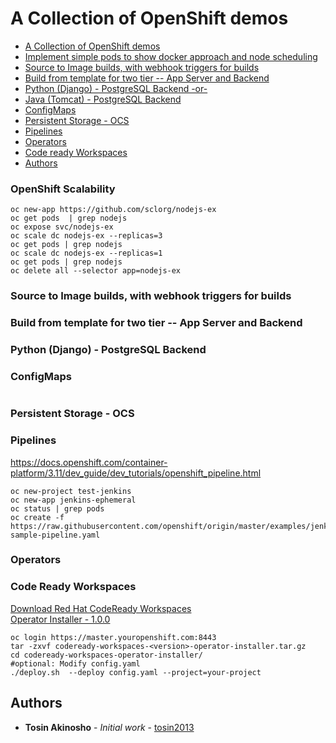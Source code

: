 # A Collection of OpenShift demos

<!-- TOC -->

- [A Collection of OpenShift demos](#a-collection-of-openshift-demos)
- [Implement simple pods to show docker approach and node scheduling](#implement-simple-pods-to-show-docker-approach-and-node-scheduling)
- [Source to Image builds, with webhook triggers for builds](#source-to-image-builds-with-webhook-triggers-for-builds)
- [Build from template for two tier -- App Server and Backend](#build-from-template-for-two-tier----app-server-and-backend)
- [Python (Django)  - PostgreSQL Backend -or-](#python-django----postgresql-backend--or-)
- [Java (Tomcat) - PostgreSQL Backend](#java-tomcat---postgresql-backend)
- [ConfigMaps](#configmaps)
- [Persistent Storage - OCS](#persistent-storage---ocs)
- [Pipelines](#pipelines)
- [Operators](#operators)
- [Code ready Workspaces](#code-ready-workspaces)
- [Authors](#authors)

<!-- /TOC -->

### OpenShift Scalability
```
oc new-app https://github.com/sclorg/nodejs-ex
oc get pods  | grep nodejs
oc expose svc/nodejs-ex
oc scale dc nodejs-ex --replicas=3
oc get pods | grep nodejs
oc scale dc nodejs-ex --replicas=1
oc get pods | grep nodejs
oc delete all --selector app=nodejs-ex
```
### Source to Image builds, with webhook triggers for builds

### Build from template for two tier -- App Server and Backend

### Python (Django)  - PostgreSQL Backend


### ConfigMaps
```

```
### Persistent Storage - OCS

### Pipelines
https://docs.openshift.com/container-platform/3.11/dev_guide/dev_tutorials/openshift_pipeline.html
```
oc new-project test-jenkins
oc new-app jenkins-ephemeral
oc status | grep pods
oc create -f https://raw.githubusercontent.com/openshift/origin/master/examples/jenkins/pipeline/nodejs-sample-pipeline.yaml
```

### Operators

### Code Ready Workspaces
[Download Red Hat CodeReady Workspaces](https://developers.redhat.com/products/codeready-workspaces/download/)  
[Operator Installer - 1.0.0](https://developers.redhat.com/download-manager/file/codeready-workspaces-1.0.0.GA-operator-installer.tar.gz)  
```
oc login https://master.youropenshift.com:8443
tar -zxvf codeready-workspaces-<version>-operator-installer.tar.gz
cd codeready-workspaces-operator-installer/
#optional: Modify config.yaml
./deploy.sh  --deploy config.yaml --project=your-project
```
## Authors

* **Tosin Akinosho** - *Initial work* - [tosin2013](https://github.com/tosin2013)
